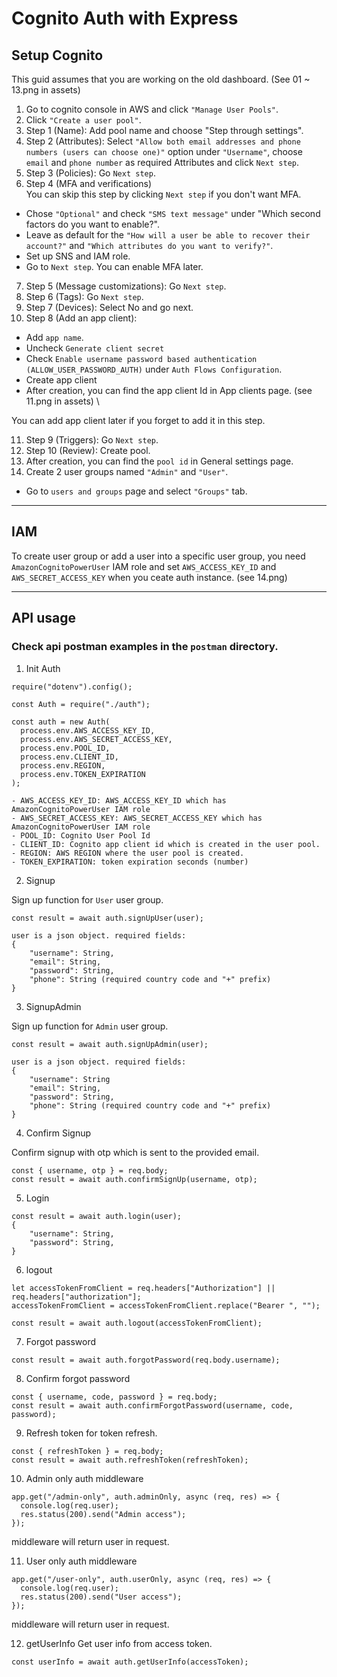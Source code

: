 # Cognito Auth with Express

## Setup Cognito

This guid assumes that you are working on the old dashboard. (See 01 ~ 13.png in assets)

1. Go to cognito console in AWS and click `"Manage User Pools"`.
2. Click `"Create a user pool"`.
3. Step 1 (Name): Add pool name and choose "Step through settings".
4. Step 2 (Attributes): Select `"Allow both email addresses and phone numbers (users can choose one)"` option under `"Username"`, choose `email` and `phone number` as required Attributes and click `Next step`.
5. Step 3 (Policies): Go `Next step`.
6. Step 4 (MFA and verifications) \
You can skip this step by clicking `Next step` if you don't want MFA.
- Chose `"Optional"` and check `"SMS text message"` under "Which second factors do you want to enable?".
- Leave as default for the `"How will a user be able to recover their account?"` and `"Which attributes do you want to verify?"`.
- Set up SNS and IAM role.
- Go to `Next step`.
You can enable MFA later.

7. Step 5 (Message customizations): Go `Next step`.
8. Step 6 (Tags): Go `Next step`.
9. Step 7 (Devices): Select No and go next.
10. Step 8 (Add an app client):
- Add `app name`.
- Uncheck `Generate client secret`
- Check `Enable username password based authentication (ALLOW_USER_PASSWORD_AUTH)` under `Auth Flows Configuration`.
- Create app client 
- After creation, you can find the app client Id in App clients page. (see 11.png in assets) \

You can add app client later if you forget to add it in this step.

11. Step 9 (Triggers): Go `Next step`.
12. Step 10 (Review): Create pool.
13. After creation, you can find the `pool id` in General settings page.
14. Create 2 user groups named `"Admin"` and `"User"`.
- Go to `users and groups` page and select `"Groups"` tab.

---

## IAM
To create user group or add a user into a specific user group, you need `AmazonCognitoPowerUser` IAM role and set `AWS_ACCESS_KEY_ID` and `AWS_SECRET_ACCESS_KEY`  when you ceate auth instance. (see 14.png)

---

## API usage

### Check api postman examples in the `postman` directory. 

1. Init Auth
```
require("dotenv").config();

const Auth = require("./auth");

const auth = new Auth(
  process.env.AWS_ACCESS_KEY_ID,
  process.env.AWS_SECRET_ACCESS_KEY,
  process.env.POOL_ID,
  process.env.CLIENT_ID,
  process.env.REGION,
  process.env.TOKEN_EXPIRATION
);

- AWS_ACCESS_KEY_ID: AWS_ACCESS_KEY_ID which has AmazonCognitoPowerUser IAM role
- AWS_SECRET_ACCESS_KEY: AWS_SECRET_ACCESS_KEY which has AmazonCognitoPowerUser IAM role
- POOL_ID: Cognito User Pool Id
- CLIENT_ID: Cognito app client id which is created in the user pool.
- REGION: AWS REGION where the user pool is created.
- TOKEN_EXPIRATION: token expiration seconds (number)
```

2. Signup

Sign up function for `User` user group.

```
const result = await auth.signUpUser(user);

user is a json object. required fields:
{
    "username": String,
    "email": String,
    "password": String,
    "phone": String (required country code and "+" prefix)
}
```

3. SignupAdmin

Sign up function for `Admin` user group.

```
const result = await auth.signUpAdmin(user);

user is a json object. required fields:
{
    "username": String
    "email": String,
    "password": String,
    "phone": String (required country code and "+" prefix)
}
```

4. Confirm Signup

Confirm signup with otp which is sent to the provided email.

```
const { username, otp } = req.body;
const result = await auth.confirmSignUp(username, otp);
```

5. Login
```
const result = await auth.login(user);
{
    "username": String,
    "password": String,
}
```

6. logout
```
let accessTokenFromClient = req.headers["Authorization"] || req.headers["authorization"];
accessTokenFromClient = accessTokenFromClient.replace("Bearer ", "");

const result = await auth.logout(accessTokenFromClient);
```

7. Forgot password
```
const result = await auth.forgotPassword(req.body.username);
```

8. Confirm forgot password
```
const { username, code, password } = req.body;
const result = await auth.confirmForgotPassword(username, code, password);
```

9. Refresh token
for token refresh.
```
const { refreshToken } = req.body;
const result = await auth.refreshToken(refreshToken);
```

10. Admin only auth middleware
```
app.get("/admin-only", auth.adminOnly, async (req, res) => {
  console.log(req.user);
  res.status(200).send("Admin access");
});
```
middleware will return user in request.

11. User only auth middleware
```
app.get("/user-only", auth.userOnly, async (req, res) => {
  console.log(req.user);
  res.status(200).send("User access");
});
```
middleware will return user in request.

12. getUserInfo
Get user info from access token.
```
const userInfo = await auth.getUserInfo(accessToken);
```